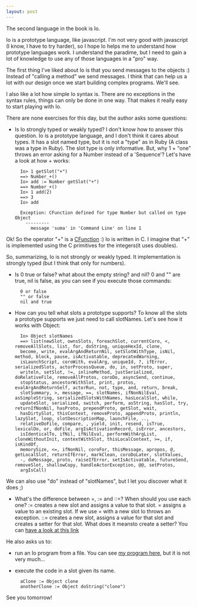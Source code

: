 ```yaml
---
layout: post
---
```


The second language in the book is Io.

Io is a prototype language, like javascript. I'm not very good with javascript (I know, I have to try harder), so I hope Io helps me to understand how prototype languages work. I understand the paradime, but I need to gain a lot of knowledge to use any of those languages in a "pro" way.

The first thing I've liked about Io is that you send messages to the objects :) Instead of "calling a method" we send messages. I think that can help us a lot with our design once we start building complex programs. We'll see.

I also like a lot how simple Io syntax is. There are no exceptions in the syntax rules, things can only be done in one way. That makes it really easy to start playing with Io.

There are none exercises for this day, but the author asks some questions:

- Is Io strongly typed or weakly typed?
I don't know how to answer this question. Io is a prototype language, and I don't think it cares about types. It has a slot named type, but it is not a "type" as in Ruby (A class was a type in Ruby). The slot type is only informative. But, why 1 + "one" throws an error asking for a Number instead of a 'Sequence'? Let's have a look at how + works:

        Io> 1 getSlot("+")
        ==> Number_+()
        Io> add := Number getSlot("+")
        ==> Number_+()
        Io> 1 add(2)
        ==> 3
        Io> add

        Exception: CFunction defined for type Number but called on type Object
          ---------
            message 'suma' in 'Command Line' on line 1

Ok! So the operator "+" is a [CFunction](https://gist.github.com/stevedekorte/io/blob/master/docs/reference/Core/Core/CFunction/index.html) :) Io is written in C. I imagine that "+" is implemented using the C primitives for the integers(it uses doubles).

So, summarizing, Io is not strongly or weakly typed. It implementation is strongly typed (but I think that only for numbers).

- Is 0 true or false? what about the empty string? and nil?
0 and "" are true, nil is false, as you can see if you execute those commands:

        0 or false
        "" or false
        nil and true

- How can you tell what slots a prototype supports?
To know all the slots a prototype supports we just need to call slotNames. Let's see how it works with Object:

        Io> Object slotNames
        ==> list(newSlot, ownsSlots, foreachSlot, currentCoro, <, removeAllSlots, list, for, doString, uniqueHexId, clone,
        become, write, evalArgAndReturnNil, setSlotWithType, isNil, method, block, pause, isActivatable, deprecatedWarning,
        isLaunchScript, coroWith, evalArg, uniqueId, ?, ifError, serializedSlots, actorProcessQueue, do, in, setProto, super,
        writeln, setSlot, !=, inlineMethod, justSerialized, doRelativeFile, removeAllProtos, coroDo, asyncSend, continue,
        stopStatus, ancestorWithSlot, print, protos, evalArgAndReturnSelf, actorRun, not, type, and, return, break,
        slotSummary, >, message, ==, slotNames, ifNonNilEval, asSimpleString, serializedSlotsWithNames, hasLocalSlot, while,
        updateSlot, serialized, switch, perform, asString, hasSlot, try, returnIfNonNil, hasProto, prependProto, getSlot, wait,
        hasDirtySlot, thisContext, removeProto, appendProto, println, lazySlot, loop, slotDescriptionMap, launchFile, ..,
        relativeDoFile, compare, , yield, init, resend, isTrue, lexicalDo, or, doFile, argIsActivationRecord, isError, ancestors,
        isIdenticalTo, ifNil, ifNilEval, performWithArgList, cloneWithoutInit, contextWithSlot, thisLocalContext, >=, if, isKindOf,
        memorySize, <=, ifNonNil, coroFor, thisMessage, apropos, @, getLocalSlot, returnIfError, markClean, coroDoLater, slotValues,
        -, doMessage, proto, raiseIfError, setIsActivatable, futureSend, removeSlot, shallowCopy, handleActorException, @@, setProtos,
        argIsCall)

We can also use "do" instead of "slotNames", but I let you discover what it does ;)

- What's the difference between =, := and ::=? When should you use each one?
:= creates a new slot and assigns a value to that slot. = assigns a value to an existing slot. If we use = with a new slot Io throws an exception.
::= creates a new slot, assigns a value for that slot and creates a setter for that slot. What does it meansto create a setter? You can [have a look at this link](http://stackoverflow.com/questions/5972327/whats-the-difference-between-newslot-and-setslot-in-the-io-language)

He also asks us to:
- run an Io program from a file.
You can see [my program here](https://github.com/plagelao/7languages7weeks/blob/exercises/io/day-1/program.io), but it is not very much...

- execute the code in a slot given its name.

        aClone := Object clone
        anotherClone := Object doString("clone")


See you tomorrow!

